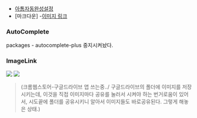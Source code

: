 - [아톰자동완성설정](#autocomplete)
- [마크다운]
  -[이미지 링크](#imagelink)
### AutoComplete

packages - autocomplete-plus 중지시켜놨다.


### ImageLink

![](https://drive.google.com/uc?export=view&id=)
![](https://drive.google.com/uc?export=view&id=1pWuB_af0v9Lp57xmby9Hb0_5bQZ43Kpu)

>(크롬웹스토어-구글드라이브 앱 쓰는중../ 구글드라이브의 폴더에 이미지를 저장시키는데, 이것을 직접 이미지마다 공유를 눌러서 시켜야 하는 번거로움이 있어서, 시도끝에 폴더를 공유시키니 알아서 이미지들도 바로공유된다. 그렇게 해놓은 상태.)
